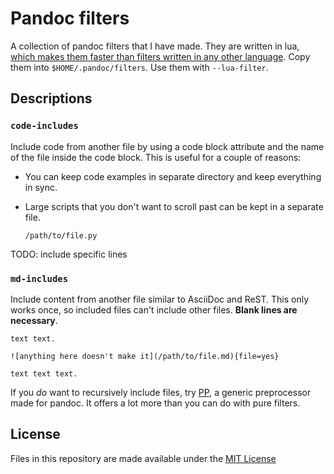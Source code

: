 # Pandoc filters

A collection of pandoc filters that I have made. They are written in lua, [which makes
them faster than filters written in any other language][1]. Copy them into
`$HOME/.pandoc/filters`. Use them with `--lua-filter`.

[1]: https://pandoc.org/lua-filters.html

## Descriptions

### `code-includes`

Include code from another file by using a code block attribute and the name of the file
inside the code block. This is useful for a couple of reasons:

* You can keep code examples in separate directory and keep everything in sync.
* Large scripts that you don't want to scroll past can be kept in a separate file.

    ~~~{.python file=anything_here}
    /path/to/file.py
    ~~~

TODO: include specific lines

### `md-includes`

Include content from another file similar to AsciiDoc and ReST. This only works once, so
included files can't include other files. **Blank lines are necessary**.

    text text.

    ![anything here doesn't make it](/path/to/file.md){file=yes}

    text text text.

If you _do_ want to recursively include files, try [PP](https://github.com/CDSoft/pp),
a generic preprocessor made for pandoc. It offers a lot more than you can do with pure
filters.

## License

Files in this repository are made available under the [MIT License](LICENSE)
